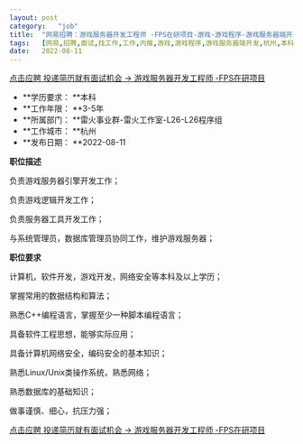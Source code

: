 ```yaml
---
layout:	post
category:	"job"
title:	"网易招聘：游戏服务器开发工程师 -FPS在研项目-游戏-游戏程序-游戏服务器端开发-杭州本科3-5年"
tags:	[网易,招聘,面试,找工作,工作,内推,游戏,游戏程序,游戏服务器端开发,杭州,本科,3-5年]
date:	2022-08-11
---
```


[点击应聘 投递简历就有面试机会 ->  游戏服务器开发工程师 -FPS在研项目](http://mobile.bole.netease.com/bole/boleDetail?id=21674&employeeId=346f03c3cda5f04c&key=all)



- **学历要求： **本科
- **工作年限： **3-5年
- **所属部门： **雷火事业群-雷火工作室-L26-L26程序组
- **工作城市： **杭州
- **发布日期： **2022-08-11



**职位描述**

负责游戏服务器引擎开发工作；

负责游戏逻辑开发工作；

负责服务器工具开发工作；

与系统管理员，数据库管理员协同工作，维护游戏服务器；



**职位要求**

计算机，软件开发，游戏开发，网络安全等本科及以上学历；

掌握常用的数据结构和算法；

熟悉C++编程语言，掌握至少一种脚本编程语言；

具备软件工程思想，能够实际应用；

具备计算机网络安全，编码安全的基本知识；

熟悉Linux/Unix类操作系统，熟悉网络；

熟悉数据库的基础知识；

做事谨慎、细心，抗压力强；



[点击应聘 投递简历就有面试机会 ->  游戏服务器开发工程师 -FPS在研项目](http://mobile.bole.netease.com/bole/boleDetail?id=21674&employeeId=346f03c3cda5f04c&key=all)